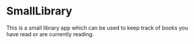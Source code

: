 # SmallLibrary

This is a small library app which can be used to keep track of books you have read or are currently reading. 